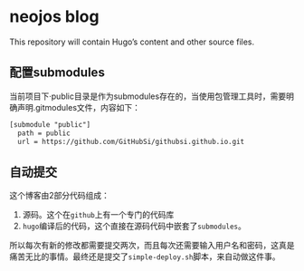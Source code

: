 # neojos blog
This repository will contain Hugo’s content and other source files.

## 配置submodules

当前项目下·public目录是作为submodules存在的，当使用包管理工具时，需要明确声明.gitmodules文件，内容如下：

```xml
[submodule "public"] 
  path = public 
  url = https://github.com/GitHubSi/githubsi.github.io.git
```

## 自动提交

这个博客由2部分代码组成：

1. 源码。这个在`github`上有一个专门的代码库
2. `hugo`编译后的代码，这个直接在源码代码中嵌套了`submodules`。

所以每次有新的修改都需要提交两次，而且每次还需要输入用户名和密码，这真是痛苦无比的事情。最终还是提交了`simple-deploy.sh`脚本，来自动做这件事。